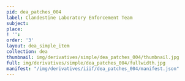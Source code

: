 ```yaml
---
pid: dea_patches_004
label: Clandestine Laboratory Enforcement Team
subject: 
place: 
! '': 
order: '3'
layout: dea_simple_item
collection: dea
thumbnail: img/derivatives/simple/dea_patches_004/thumbnail.jpg
full: img/derivatives/simple/dea_patches_004/fullwidth.jpg
manifest: "/img/derivatives/iiif/dea_patches_004/manifest.json"
---
```

